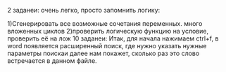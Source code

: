 2 заданеи:
очень легко, просто запомнить логику:

1)Сгенерировать все возможные сочетания переменных. много вложенных циклов
2)проверить логическую функцию на условие, проверить её на лож
10 заданеи:
Итак, для начала нажимаем ctrl+f, в word появляется расширенный поиск, где нужно указать нужные параметры поискаи далее нам покажет, сколько раз это слово встречается в данном файле.


